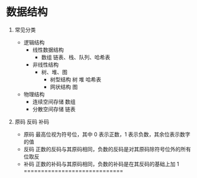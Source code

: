 # 数据结构

1. 常见分类
   - 逻辑结构
     - 线性数据结构
       - 数组 链表、栈、队列、哈希表
     - 非线性结构
       - 树、堆、图
         - 树型结构 树 堆 哈希表
         - 网状结构 图
   - 物理结构
     - 连续空间存储 数组
     - 分散空间存储 链表
  
2. 原码 反码 补码
    - 原码 最高位视为符号位，其中 0 表示正数，1 表示负数，其余位表示数字的值
    - 反码 正数的反码与其原码相同，负数的反码是对其原码除符号位外的所有位取反
    - 补码 正数的补码与其原码相同，负数的补码是在其反码的基础上加 1
=============================